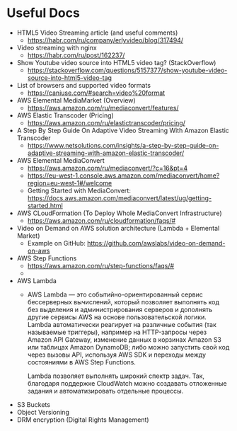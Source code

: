 # Useful Docs

* HTML5 Video Streaming article (and useful comments)
    * https://habr.com/ru/company/erlyvideo/blog/317494/
* Video streaming with nginx 
    * https://habr.com/ru/post/162237/
* Show Youtube video source into HTML5 video tag? (StackOverflow)
    * https://stackoverflow.com/questions/5157377/show-youtube-video-source-into-html5-video-tag
* List of browsers and supported video formats
    * https://caniuse.com/#search=video%20format
* AWS Elemental MediaMarket (Overview)
    * https://aws.amazon.com/ru/mediaconvert/features/    
* AWS Elastic Transcoder (Pricing)
    * https://aws.amazon.com/ru/elastictranscoder/pricing/
* A Step By Step Guide On Adaptive Video Streaming With Amazon Elastic Transcoder
    * https://www.netsolutions.com/insights/a-step-by-step-guide-on-adaptive-streaming-with-amazon-elastic-transcoder/
* AWS Elemental MediaConvert
    * https://aws.amazon.com/ru/mediaconvert/?c=16&pt=4
    * https://eu-west-1.console.aws.amazon.com/mediaconvert/home?region=eu-west-1#/welcome
    * Getting Started with MediaConvert: https://docs.aws.amazon.com/mediaconvert/latest/ug/getting-started.html
* AWS CLoudFormation (To Deploy Whole MediaConvert Infrastructure)
    * https://aws.amazon.com/ru/cloudformation/faqs/#           
* Video on Demand on AWS solution architecture (Lambda + Elemental Market)
    * Example on GitHub: https://github.com/awslabs/video-on-demand-on-aws
* AWS Step Functions
    * https://aws.amazon.com/ru/step-functions/faqs/#
    * 
* AWS Lambda
    * AWS Lambda — это событийно-ориентированный сервис бессерверных вычислений, 
      который позволяет выполнять код без выделения и администрирования серверов и дополнять другие сервисы AWS на основе пользовательской логики. 
      Lambda автоматически реагирует на различные события (так называемые триггеры), например на HTTP-запросы через Amazon API Gateway, 
      изменение данных в корзинах Amazon S3 или таблицах Amazon DynamoDB; 
      либо можно запустить свой код через вызовы API, используя AWS SDK и переходы между состояниями в AWS Step Functions.
      
      Lambda позволяет выполнять широкий спектр задач. Так, благодаря поддержке CloudWatch можно создавать отложенные задания 
      и автоматизировать отдельные процессы.
* S3 Buckets
* Object Versioning
* DRM encryption (Digital Rights Management)
          
        
    